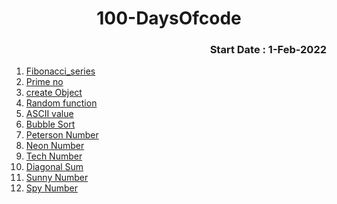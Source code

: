 <h1 align="center">100-DaysOfcode</h1>
<h3 align="right">Start Date : 1-Feb-2022</h3>
<ol>
  <li><a href="https://github.com/thesurojit-das/100-DaysOfcode/blob/main/Fibonacci_series.java">Fibonacci_series </a></li>
  <li><a href="https://github.com/thesurojit-das/100-DaysOfcode/blob/main/Prime_no.java">Prime no</a></li>
  <li><a href="https://github.com/thesurojit-das/100-DaysOfcode/blob/main/Create_Object.java">create Object</a></li>
  <li><a href="https://github.com/thesurojit-das/100-DaysOfcode/blob/main/random.java">Random function</a></li>
  <li><a href="https://github.com/thesurojit-das/100-DaysOfcode/blob/main/ASCII.java">ASCII value</a></li>
  <li><a href="https://github.com/thesurojit-das/100-DaysOfcode/blob/main/sort.java">Bubble Sort </a></li>
  <li><a href="https://github.com/thesurojit-das/100-DaysOfcode/blob/main/Peterson_no.java">Peterson Number</a></li>
  <li><a href="https://github.com/thesurojit-das/100-DaysOfcode/blob/main/Neon_no.java">Neon Number</a></li>
  <li><a href="https://github.com/thesurojit-das/100-DaysOfcode/blob/main/Tech_no.java">Tech Number</a></li>
  <li><a href="https://github.com/thesurojit-das/100-DaysOfcode/blob/main/diagonal_sum.java">Diagonal Sum</a></li>
    <li><a href="https://github.com/thesurojit-das/100-DaysOfcode/blob/main/sunny_no.java">Sunny Number</a></li>  
    <li><a href="https://github.com/thesurojit-das/100-DaysOfcode/blob/main/Spy_no.java">Spy Number</a></li>  
</ol>
